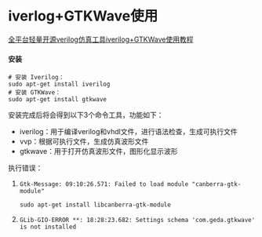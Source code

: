# iverlog+GTKWave使用

[全平台轻量开源verilog仿真工具iverilog+GTKWave使用教程](https://zhuanlan.zhihu.com/p/95081329)

#### 安装

```shell
# 安装 Iverilog：
sudo apt-get install iverilog
# 安装 GTKWave：
sudo apt-get install gtkwave
```

安装完成后将会得到以下3个命令工具，功能如下：

- iverilog：用于编译verilog和vhdl文件，进行语法检查，生成可执行文件
- vvp：根据可执行文件，生成仿真波形文件
- gtkwave：用于打开仿真波形文件，图形化显示波形

执行错误：

1. `Gtk-Message: 09:10:26.571: Failed to load module "canberra-gtk-module"`

    ```shell
    sudo apt-get install libcanberra-gtk-module
    ```

2. `GLib-GIO-ERROR **: 18:28:23.682: Settings schema 'com.geda.gtkwave' is not installed`
